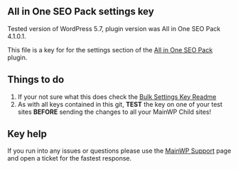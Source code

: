 ## All in One SEO Pack settings key

Tested version of WordPress 5.7, plugin version was All in One SEO Pack 4.1.0.1.

This file is a key for for the settings section of the [All in One SEO Pack](https://wordpress.org/plugins/all-in-one-seo-pack/) plugin. 

## Things to do

1. If your not sure what this does check the [Bulk Settings Key Readme](https://github.com/mainwp/Bulk-Setting-Manager-Keys/blob/master/README.md)
2. As with all keys contained in this git, **TEST** the key on one of your test sites **BEFORE** sending the changes to all your MainWP Child sites!

## Key help

If you run into any issues or questions please use the [MainWP Support](https://mainwp.com/support/) page and open a ticket for the fastest response.
